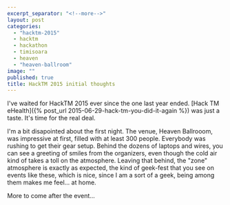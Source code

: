 ```yaml
---
excerpt_separator: "<!--more-->"
layout: post
categories: 
  - "hacktm-2015"
  - hacktm
  - hackathon
  - timisoara
  - heaven
  - "heaven-ballroom"
image: ""
published: true
title: HackTM 2015 initial thoughts
---
```



I've waited for HackTM 2015 ever since the one last year ended. [Hack TM eHealth]({% post_url 2015-06-29-hack-tm-you-did-it-again %}) was just a taste. It's time for the real deal.

I'm a bit disapointed about the first night. The venue, Heaven Ballrooom, was impressive at first, filled with at least 300 people. Everybody was rushing to get their gear setup. Behind the dozens of laptops and wires, you can see a greeting of smiles from the organizers, even though the cold air kind of takes a toll on the atmosphere.
Leaving that behind, the "zone" atmosphere is exactly as expected, the kind of  geek-fest that you see on events like these, which is nice, since I am a sort of a geek, being among them makes me feel... at home.

More to come after the event...
